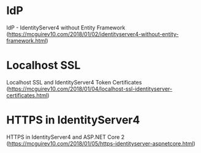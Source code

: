 # IdP
IdP - IdentityServer4 without Entity Framework (https://mcguirev10.com/2018/01/02/identityserver4-without-entity-framework.html)

# Localhost SSL
Localhost SSL and IdentityServer4 Token Certificates (https://mcguirev10.com/2018/01/04/localhost-ssl-identityserver-certificates.html)

# HTTPS in IdentityServer4
HTTPS in IdentityServer4 and ASP.NET Core 2 (https://mcguirev10.com/2018/01/05/https-identityserver-aspnetcore.html)